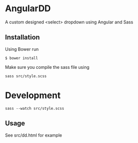 # AngularDD

A custom designed &lt;select> dropdown using Angular and Sass 

## Installation

Using Bower run

```
$ bower install
```

Make sure you compile the sass file using

```
sass src/style.scss
```

# Development

```
sass --watch src/style.scss
```

## Usage
See src/dd.html for example

